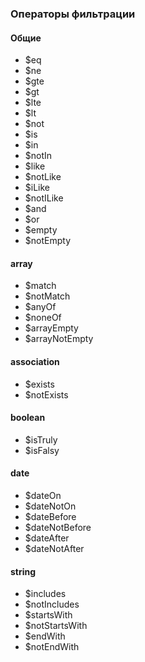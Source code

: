 ### **Операторы фильтрации**

#### **Общие**

- $eq
- $ne
- $gte
- $gt
- $lte
- $lt
- $not
- $is
- $in
- $notIn
- $like
- $notLike
- $iLike
- $notILike
- $and
- $or
- $empty
- $notEmpty

#### **array**

- $match
- $notMatch
- $anyOf
- $noneOf
- $arrayEmpty
- $arrayNotEmpty

#### **association**

- $exists
- $notExists

#### **boolean**

- $isTruly
- $isFalsy

#### **date**

- $dateOn
- $dateNotOn
- $dateBefore
- $dateNotBefore
- $dateAfter
- $dateNotAfter

#### **string**

- $includes
- $notIncludes
- $startsWith
- $notStartsWith
- $endWith
- $notEndWith
